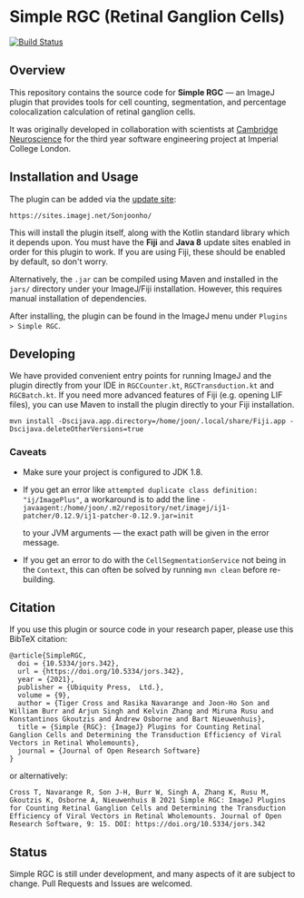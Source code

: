 # Simple RGC (Retinal Ganglion Cells)

[![Build Status](https://travis-ci.com/sonjoonho/SimpleRGC.svg?token=qFf5VdpqfSMd2gygFDZQ&branch=master)](https://travis-ci.com/sonjoonho/SimpleRGC)

## Overview

This repository contains the source code for **Simple RGC** — an ImageJ plugin that provides tools for cell counting,
segmentation, and percentage colocalization calculation of retinal ganglion cells.

It was originally developed in collaboration with scientists
at [Cambridge Neuroscience](https://www.neuroscience.cam.ac.uk/) for the third year software engineering project at
Imperial College London.

## Installation and Usage

The plugin can be added via the [update site](https://imagej.net/Update_Sites):

```
https://sites.imagej.net/Sonjoonho/
```

This will install the plugin itself, along with the Kotlin standard library which it depends upon. You must have the
**Fiji** and **Java 8** update sites enabled in order for this plugin to work. If you are using Fiji, these should be
enabled by default, so don't worry.

Alternatively, the `.jar` can be compiled using Maven and installed in the `jars/`
directory under your ImageJ/Fiji installation. However, this requires manual installation of dependencies.

After installing, the plugin can be found in the ImageJ menu under `Plugins > Simple RGC`.

## Developing

We have provided convenient entry points for running ImageJ and the plugin directly from your IDE in `RGCCounter.kt`,
`RGCTransduction.kt` and `RGCBatch.kt`. If you need more advanced features of Fiji (e.g. opening LIF files), you can use
Maven to install the plugin directly to your Fiji installation.

```shell
mvn install -Dscijava.app.directory=/home/joon/.local/share/Fiji.app -Dscijava.deleteOtherVersions=true
```

### Caveats

- Make sure your project is configured to JDK 1.8.
- If you get an error like `attempted duplicate class definition: "ij/ImagePlus"`, a workaround is to add the line
  ```-javaagent:/home/joon/.m2/repository/net/imagej/ij1-patcher/0.12.9/ij1-patcher-0.12.9.jar=init```

  to your JVM arguments — the exact path will be given in the error message.
- If you get an error to do with the `CellSegmentationService` not being in the `Context`, this can often be solved by
  running `mvn clean` before re-building.

## Citation

If you use this plugin or source code in your research paper, please use this BibTeX citation:

```
@article{SimpleRGC,
  doi = {10.5334/jors.342},
  url = {https://doi.org/10.5334/jors.342},
  year = {2021},
  publisher = {Ubiquity Press,  Ltd.},
  volume = {9},
  author = {Tiger Cross and Rasika Navarange and Joon-Ho Son and William Burr and Arjun Singh and Kelvin Zhang and Miruna Rusu and Konstantinos Gkoutzis and Andrew Osborne and Bart Nieuwenhuis},
  title = {Simple {RGC}: {ImageJ} Plugins for Counting Retinal Ganglion Cells and Determining the Transduction Efficiency of Viral Vectors in Retinal Wholemounts},
  journal = {Journal of Open Research Software}
}
```

or alternatively:

```
Cross T, Navarange R, Son J-H, Burr W, Singh A, Zhang K, Rusu M, Gkoutzis K, Osborne A, Nieuwenhuis B 2021 Simple RGC: ImageJ Plugins for Counting Retinal Ganglion Cells and Determining the Transduction Efficiency of Viral Vectors in Retinal Wholemounts. Journal of Open Research Software, 9: 15. DOI: https://doi.org/10.5334/jors.342
```

## Status

Simple RGC is still under development, and many aspects of it are subject to change. Pull Requests and Issues are
welcomed. 

